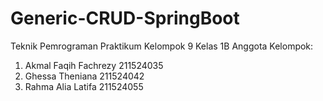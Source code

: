 # Generic-CRUD-SpringBoot

Teknik Pemrograman Praktikum
Kelompok 9
Kelas 1B
Anggota Kelompok:
1. Akmal Faqih Fachrezy 	211524035
2. Ghessa Theniana		    211524042
3. Rahma Alia Latifa      211524055  
